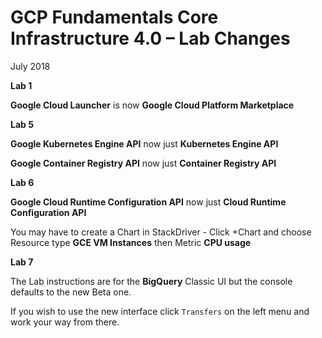 # **GCP Fundamentals Core Infrastructure 4.0 – Lab Changes** 

July 2018

**Lab 1**

**Google Cloud Launcher** is now **Google Cloud Platform Marketplace** 

**Lab 5**

**Google Kubernetes Engine API** now just **Kubernetes Engine API** 

**Google Container Registry API** now just **Container Registry API** 

**Lab 6**

**Google Cloud Runtime Configuration API** now just **Cloud Runtime Configuration API**

You may have to create a Chart in StackDriver - Click +Chart and choose Resource type **GCE VM Instances** then Metric **CPU usage**

**Lab 7**

The Lab instructions are for the **BigQuery** Classic UI but the console defaults to the new Beta one.

If you wish to use the new interface click `Transfers` on the left menu and work your way from there.
